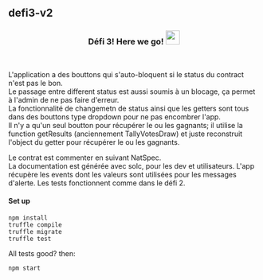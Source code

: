## defi3-v2 
<h3 align="center">
  Défi 3! Here we go!
  <img src="https://media.giphy.com/media/hvRJCLFzcasrR4ia7z/giphy.gif" width="28">
</h3>
<br /> 

L'application a des bouttons qui s'auto-bloquent si le status du contract n'est pas le bon. </br>
Le passage entre different status est aussi soumis à un blocage, ça permet à l'admin de ne pas faire d'erreur. </br>
La fonctionnalité de changemetn de status ainsi que les getters sont tous dans des bouttons type dropdown pour ne pas encombrer l'app. </br>
Il n'y a qu'un seul boutton pour récupérer le ou les gagnants; il utilise la function getResults (anciennement TallyVotesDraw) et juste reconstruit l'object du getter pour récupérer le ou les gagnants. </br>

Le contrat est commenter en suivant NatSpec. </br>
La documentation est générée avec solc, pour les dev et utilisateurs.
L'app récupère les events dont les valeurs sont utilisées pour les messages d'alerte.
Les tests fonctionnent comme dans le défi 2.

#### Set up ###
```
npm install
truffle compile
truffle migrate 
truffle test
```
All tests good? then:
```
npm start
```


